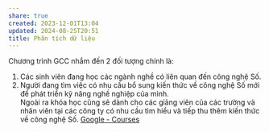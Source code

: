 ```yaml
---
share: true
created: 2023-12-01T13:04
updated: 2024-08-25T20:51
title: Phân tích dữ liệu
---
```

Chương trình GCC nhắm đến 2 đối tượng chính là:  
1. Các sinh viên đang học các ngành nghề có liên quan đến công nghệ Số.  
2. Người đang tìm việc có nhu cầu bổ sung kiến thức về công nghệ Số mới để phát triển kỹ năng nghề nghiệp của mình.  
Ngoài ra khóa học cũng sẽ dành cho các giảng viên của các trường và nhân viên tại các công ty có nhu cầu tìm hiểu và tiếp thu thêm kiến thức về công nghệ Số.
[Google - Courses](https://nhantaiso.nic.gov.vn/tai-lieu-bo-tro)



